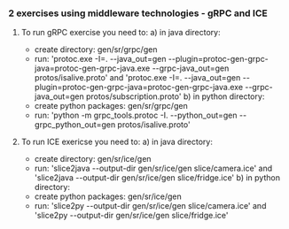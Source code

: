 ### 2 exercises using middleware technologies - gRPC and ICE

1. To run gRPC exercise you need to:
  a) in java directory:
    - create directory: gen/sr/grpc/gen
    - run: 'protoc.exe -I=. --java_out=gen --plugin=protoc-gen-grpc-java=protoc-gen-grpc-java.exe --grpc-java_out=gen protos/isalive.proto' 
      and 'protoc.exe -I=. --java_out=gen --plugin=protoc-gen-grpc-java=protoc-gen-grpc-java.exe --grpc-java_out=gen protos/subscription.proto'
  b) in python directory:
    - create python packages: gen/sr/grpc/gen
    - run: 'python -m grpc_tools.protoc -I. --python_out=gen --grpc_python_out=gen protos/isalive.proto'

2. To run ICE exericse you need to:
  a) in java directory:
    - create directory: gen/sr/ice/gen
    - run: 'slice2java  --output-dir gen/sr/ice/gen slice/camera.ice' and 'slice2java  --output-dir gen/sr/ice/gen slice/fridge.ice' 
  b) in python directory:
    - create python packages: gen/sr/ice/gen
    - run: 'slice2py  --output-dir gen/sr/ice/gen slice/camera.ice' and 'slice2py  --output-dir gen/sr/ice/gen slice/fridge.ice'
